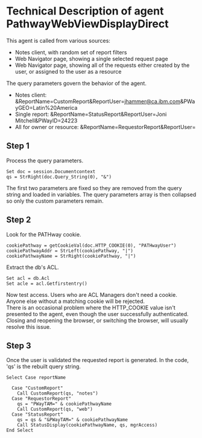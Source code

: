 # Technical Description of agent PathwayWebViewDisplayDirect

This agent is called from various sources:

* Notes client, with random set of report filters
* Web Navigator page, showing a single selected request page
* Web Navigator page, showing all of the requests either created by the user, or assigned to the user as a resource

The query parameters govern the behavior of the agent.

* Notes client: &ReportName=CustomReport&ReportUser=jhammer@ca.ibm.com&PWayGEO=Latin%20America
* Single report: &ReportName=StatusReport&ReportUser=Joni Mitchell&PWayID=24223
* All for owner or resource: &ReportName=RequestorReport&ReportUser=

## Step 1

Process the query parameters.

```
Set doc = session.Documentcontext
qs = StrRight(doc.Query_String(0), "&")
```

The first two parameters are fixed so they are removed from the query string and loaded in variables.  The query parameters array is then collapsed so only the custom parameters remain.

## Step 2

Look for the PATHway cookie.

```
cookiePathway = getCookieVal(doc.HTTP_COOKIE(0), "PATHwayUser")
cookiePathwayAddr = StrLeft(cookiePathway, "|")
cookiePathwayName = StrRight(cookiePathway, "|")
```

Extract the db's ACL.

```
Set acl = db.Acl
Set acle = acl.Getfirstentry()
```

Now test access.  Users who are ACL Managers don't need a cookie.  Anyone else without a matching cookie will be rejected.  
There is an occasional problem where the HTTP_COOKIE value isn't presented to the agent, even though the user successfully authenticated.  Closing and reopening the browser, or switching the browser, will usually resolve this issue.

## Step 3

Once the user is validated the requested report is generated.  In the code, 'qs' is the rebuilt query string.

```
Select Case reportName

  Case "CustomReport"
    Call CustomReport(qs, "notes")    
  Case "RequestorReport"
    qs = "PWayTAM=" & cookiePathwayName
    Call CustomReport(qs, "web")
  Case "StatusReport"
    qs = qs & "&PWayTAM=" & cookiePathwayName
    Call StatusDisplay(cookiePathwayName, qs, mgrAccess)
End Select
```
